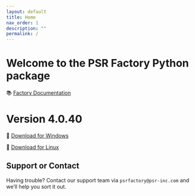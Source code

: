 ```yaml
---
layout: default
title: Home
nav_order: 1
description: ""
permalink: /
---
```



# Welcome to the PSR Factory Python package


📚 [Factory Documentation](https://docs.psr-inc.com/factory/)

# Version 4.0.40

🔗 [Download for Windows](https://www.psr-inc.com/app/link/?t=d&f=factory_python-4.0.40-windows-x64-1ecc060a-release.zip)


🔗 [Download for Linux](https://www.psr-inc.com/app/link/?t=d&f=factory_python-4.0.40-linux-x64-1ecc060-release.zip)


## Support or Contact

Having trouble? Contact our support team via `psrfactory@psr-inc.com` and we’ll help you sort it out.
